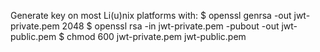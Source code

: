 Generate key on most Li(u)nix platforms with:
$ openssl genrsa -out jwt-private.pem 2048
$ openssl rsa -in jwt-private.pem -pubout -out jwt-public.pem
$ chmod 600 jwt-private.pem jwt-public.pem 
